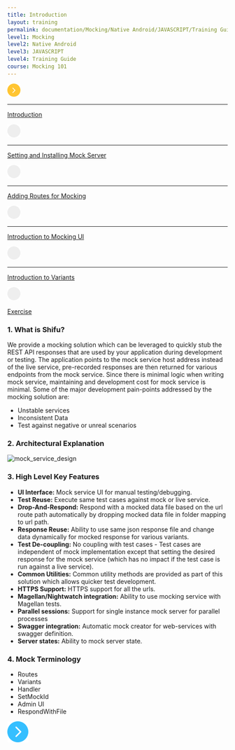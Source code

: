 ```yaml
---
title: Introduction
layout: training
permalink: documentation/Mocking/Native Android/JAVASCRIPT/Training Guide/Mocking 101/Introduction
level1: Mocking
level2: Native Android
level3: JAVASCRIPT
level4: Training Guide
course: Mocking 101
---
```

<div class="sidebar">
<div class="training-doc-link">
<div class ="training-doc-link-left">
<img class="training-doc-link-left__img" src="/images/training/actived.png" srcset="/images/training/actived@2x.png 2x, /images/training/actived@3x.png 3x" /><hr class="training-doc-link-left__hr training-doc-link-left__hr-pending" /></div>
<p class="training-doc-link__text">
<a class="training-doc-link__text-current" href="./Introduction">Introduction</a></p>
</div>
<div class="training-doc-link">
<div class ="training-doc-link-left">
<img class="training-doc-link-left__img" src="/images/training/unread.png" srcset="/images/training/unread@2x.png 2x, /images/training/unread@3x.png 3x" /><hr class="training-doc-link-left__hr training-doc-link-left__hr-pending" /></div>
<p class="training-doc-link__text">
<a class="training-doc-link__text-pending" href="./Setting and Installing Mock Server">Setting and Installing Mock Server</a></p>
</div>
<div class="training-doc-link">
<div class ="training-doc-link-left">
<img class="training-doc-link-left__img" src="/images/training/unread.png" srcset="/images/training/unread@2x.png 2x, /images/training/unread@3x.png 3x" /><hr class="training-doc-link-left__hr training-doc-link-left__hr-pending" /></div>
<p class="training-doc-link__text">
<a class="training-doc-link__text-pending" href="./Adding Routes for Mocking">Adding Routes for Mocking</a></p>
</div>
<div class="training-doc-link">
<div class ="training-doc-link-left">
<img class="training-doc-link-left__img" src="/images/training/unread.png" srcset="/images/training/unread@2x.png 2x, /images/training/unread@3x.png 3x" /><hr class="training-doc-link-left__hr training-doc-link-left__hr-pending" /></div>
<p class="training-doc-link__text">
<a class="training-doc-link__text-pending" href="./Introduction to Mocking UI">Introduction to Mocking UI</a></p>
</div>
<div class="training-doc-link">
<div class ="training-doc-link-left">
<img class="training-doc-link-left__img" src="/images/training/unread.png" srcset="/images/training/unread@2x.png 2x, /images/training/unread@3x.png 3x" /><hr class="training-doc-link-left__hr training-doc-link-left__hr-pending" /></div>
<p class="training-doc-link__text">
<a class="training-doc-link__text-pending" href="./Introduction to Variants">Introduction to Variants</a></p>
</div>
<div class="training-doc-link">
<div class ="training-doc-link-left">
<img class="training-doc-link-left__img" src="/images/training/unread.png" srcset="/images/training/unread@2x.png 2x, /images/training/unread@3x.png 3x" /></div>
<p class="training-doc-link__text">
<a class="training-doc-link__text-pending" href="./Exercise">Exercise</a></p>
</div>
</div>
<div class="training-doc-nav-btn">
</div>
<div class="training-content markdown">
<h3>1. What is Shifu?</h3>
<p>We provide a mocking solution which can be leveraged to quickly stub the REST API responses that are used by your application during development or testing. The application points to the mock service host address instead of the live service, pre-recorded responses are then returned for various endpoints from the mock service. Since there is minimal logic when writing mock service, maintaining and development cost for mock service is minimal. Some of the major development pain-points addressed by the mocking solution are:</p>
<ul>
<li>Unstable services</li>
<li>Inconsistent Data</li>
<li>Test against negative or unreal scenarios</li>
</ul>
<h3>2. Architectural Explanation</h3>
<p><img src="../../../../images/mock_service_design.png" alt="mock_service_design"></p>
<h3>3. High Level Key Features</h3>
<ul>
<li><strong>UI Interface:</strong> Mock service UI for manual testing/debugging.</li>
<li><strong>Test Reuse:</strong> Execute same test cases against mock or live service.</li>
<li><strong>Drop-And-Respond:</strong> Respond with a mocked data file based on the url route path automatically by dropping mocked data file in folder mapping to url path.</li>
<li><strong>Response Reuse:</strong> Ability to use same json response file and change data dynamically for mocked response for various variants.</li>
<li><strong>Test De-coupling:</strong> No coupling with test cases - Test cases are independent of mock implementation except that setting the desired response for the mock service (which has no impact if the test case is run against a live service).</li>
<li><strong>Common Utilities:</strong> Common utility methods are provided as part of this solution which allows quicker test development.</li>
<li><strong>HTTPS Support:</strong> HTTPS support for all the urls.</li>
<li><strong>Magellan/Nightwatch integration:</strong> Ability to use mocking service with Magellan tests.</li>
<li><strong>Parallel sessions:</strong> Support for single instance mock server for parallel processes</li>
<li><strong>Swagger integration:</strong> Automatic mock creator for web-services with swagger definition.</li>
<li><strong>Server states:</strong> Ability to mock server state.</li>
</ul>
<h3>4. Mock Terminology</h3>
<ul>
<li>Routes</li>
<li>Variants</li>
<li>Handler</li>
<li>SetMockId</li>
<li>Admin UI</li>
<li>RespondWithFile</li>
</ul>
</div>
<div class="training-doc-nav-btn">
<a href="./Setting and Installing Mock Server"><img src="/images/training/btn-right.png" srcset="/images/training/btn-right@2x.png 2x, /images/training/btn-right@3x.png 3x" /></a>
</div>
